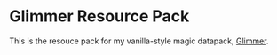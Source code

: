 # Glimmer Resource Pack
This is the resouce pack for my vanilla-style magic datapack, [Glimmer](https://github.com/TheSaltyPug/Glimmer).

